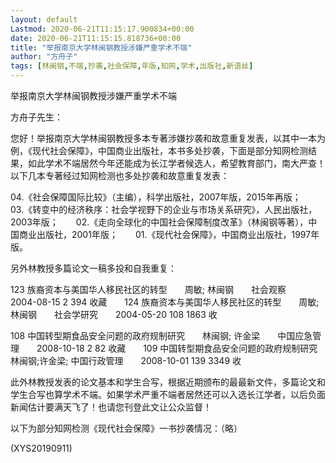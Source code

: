 ```yaml
---
layout: default
Lastmod: 2020-06-21T11:15:17.900834+00:00
date: 2020-06-21T11:15:15.818736+00:00
title: "举报南京大学林闽钢教授涉嫌严重学术不端"
author: "方舟子"
tags: [林闽钢,不端,抄袭,社会保障,年版,知网,学术,出版社,新语丝]
---
```


举报南京大学林闽钢教授涉嫌严重学术不端

方舟子先生：

您好！举报南京大学林闽钢教授多本专著涉嫌抄袭和故意重复发表，以其中一本为例，《现代社会保障》，中国商业出版社，本书多处抄袭，下面是部分知网检测结果，如此学术不端居然今年还能成为长江学者候选人，希望教育部门，南大严查！以下几本专著经过知网检测也多处抄袭和故意重复发表：

04.《社会保障国际比较》（主编），科学出版社，2007年版，2015年再版；　　03.《转变中的经济秩序：社会学视野下的企业与市场关系研究》，人民出版社，2003年版；　　02.《走向全球化的中国社会保障制度改革》（林闽钢等著），中国商业出版社，2001年版；　　01.《现代社会保障》，中国商业出版社，1997年版。

另外林教授多篇论文一稿多投和自我重复：

123	族裔资本与美国华人移民社区的转型　　周敏; 林闽钢　　社会观察　　2004-08-15	2	394		收藏　　124	族裔资本与美国华人移民社区的转型　　周敏; 林闽钢　　社会学研究　　2004-05-20	108	1863		收

108	中国转型期食品安全问题的政府规制研究　　林闽钢; 许金梁　　中国应急管理　　2008-10-18	2	82		收藏　　109	中国转型期食品安全问题的政府规制研究　　林闽钢;许金梁;	中国行政管理　　2008-10-01	139	3349		收

此外林教授发表的论文基本和学生合写，根据近期颁布的最最新文件，多篇论文和学生合写也算学术不端。如果学术严重不端者居然还可以入选长江学者，以后负面新闻估计要满天飞了！也请您刊登此文让公众监督！

以下为部分知网检测《现代社会保障》一书抄袭情况：（略）

(XYS20190911)

